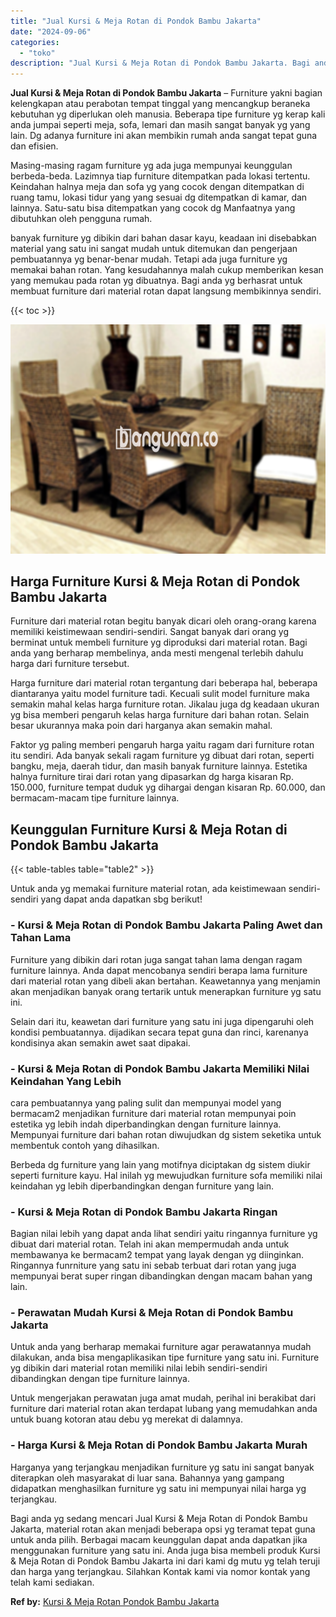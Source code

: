 ```yaml
---
title: "Jual Kursi & Meja Rotan di Pondok Bambu Jakarta"
date: "2024-09-06"
categories: 
  - "toko"
description: "Jual Kursi & Meja Rotan di Pondok Bambu Jakarta. Bagi anda yg sedang mencari Jual Kursi & Meja Rotan di Pondok Bambu Jakarta, material rotan akan menjadi beb..."
---
```


**Jual Kursi & Meja Rotan di Pondok Bambu Jakarta** – Furniture yakni bagian kelengkapan atau perabotan tempat tinggal yang mencangkup beraneka kebutuhan yg diperlukan oleh manusia. Beberapa tipe furniture yg kerap kali anda jumpai seperti meja, sofa, lemari dan masih sangat banyak yg yang lain. Dg adanya furniture ini akan membikin rumah anda sangat tepat guna dan efisien.

Masing-masing ragam furniture yg ada juga mempunyai keunggulan berbeda-beda. Lazimnya tiap furniture ditempatkan pada lokasi tertentu. Keindahan halnya meja dan sofa yg yang cocok dengan ditempatkan di ruang tamu, lokasi tidur yang yang sesuai dg ditempatkan di kamar, dan lainnya. Satu-satu bisa ditempatkan yang cocok dg Manfaatnya yang dibutuhkan oleh pengguna rumah.

banyak furniture yg dibikin dari bahan dasar kayu, keadaan ini disebabkan material yang satu ini sangat mudah untuk ditemukan dan pengerjaan pembuatannya yg benar-benar mudah. Tetapi ada juga furniture yg memakai bahan rotan. Yang kesudahannya malah cukup memberikan kesan yang memukau pada rotan yg dibuatnya. Bagi anda yg berhasrat untuk membuat furniture dari material rotan dapat langsung membikinnya sendiri.

{{< toc >}}

![Jual Kursi & Meja Rotan di Pondok Bambu Jakarta](/images/kursi-meja-rotan-murah16.png)

## Harga Furniture Kursi & Meja Rotan di Pondok Bambu Jakarta

Furniture dari material rotan begitu banyak dicari oleh orang-orang karena memiliki keistimewaan sendiri-sendiri. Sangat banyak dari orang yg berminat untuk membeli furniture yg diproduksi dari material rotan. Bagi anda yang berharap membelinya, anda mesti mengenal terlebih dahulu harga dari furniture tersebut.

Harga furniture dari material rotan tergantung dari beberapa hal, beberapa diantaranya yaitu model furniture tadi. Kecuali sulit model furniture maka semakin mahal kelas harga furniture rotan. Jikalau juga dg keadaan ukuran yg bisa memberi pengaruh kelas harga furniture dari bahan rotan. Selain besar ukurannya maka poin dari harganya akan semakin mahal.

Faktor yg paling memberi pengaruh harga yaitu ragam dari furniture rotan itu sendiri. Ada banyak sekali ragam furniture yg dibuat dari rotan, seperti bangku, meja, daerah tidur, dan masih banyak furniture lainnya. Estetika halnya furniture tirai dari rotan yang dipasarkan dg harga kisaran Rp. 150.000, furniture tempat duduk yg dihargai dengan kisaran Rp. 60.000, dan bermacam-macam tipe furniture lainnya.

## Keunggulan Furniture Kursi & Meja Rotan di Pondok Bambu Jakarta

{{< table-tables table="table2" >}}

Untuk anda yg memakai furniture material rotan, ada keistimewaan sendiri-sendiri yang dapat anda dapatkan sbg berikut!

### \- Kursi & Meja Rotan di Pondok Bambu Jakarta Paling Awet dan Tahan Lama

Furniture yang dibikin dari rotan juga sangat tahan lama dengan ragam furniture lainnya. Anda dapat mencobanya sendiri berapa lama furniture dari material rotan yang dibeli akan bertahan. Keawetannya yang menjamin akan menjadikan banyak orang tertarik untuk menerapkan furniture yg satu ini.

Selain dari itu, keawetan dari furniture yang satu ini juga dipengaruhi oleh kondisi pembuatannya. dijadikan secara tepat guna dan rinci, karenanya kondisinya akan semakin awet saat dipakai.

### \- Kursi & Meja Rotan di Pondok Bambu Jakarta Memiliki Nilai Keindahan Yang Lebih

cara pembuatannya yang paling sulit dan mempunyai model yang bermacam2 menjadikan furniture dari material rotan mempunyai poin estetika yg lebih indah diperbandingkan dengan furniture lainnya. Mempunyai furniture dari bahan rotan diwujudkan dg sistem seketika untuk membentuk contoh yang dihasilkan.

Berbeda dg furniture yang lain yang motifnya diciptakan dg sistem diukir seperti furniture kayu. Hal inilah yg mewujudkan furniture sofa memiliki nilai keindahan yg lebih diperbandingkan dengan furniture yang lain.

### \- Kursi & Meja Rotan di Pondok Bambu Jakarta Ringan

Bagian nilai lebih yang dapat anda lihat sendiri yaitu ringannya furniture yg dibuat dari material rotan. Telah ini akan mempermudah anda untuk membawanya ke bermacam2 tempat yang layak dengan yg diinginkan. Ringannya funrniture yang satu ini sebab terbuat dari rotan yang juga mempunyai berat super ringan dibandingkan dengan macam bahan yang lain.

### \- Perawatan Mudah Kursi & Meja Rotan di Pondok Bambu Jakarta

Untuk anda yang berharap memakai furniture agar perawatannya mudah dilakukan, anda bisa mengaplikasikan tipe furniture yang satu ini. Furniture yg dibikin dari material rotan memiliki nilai lebih sendiri-sendiri dibandingkan dengan tipe furniture lainnya.

Untuk mengerjakan perawatan juga amat mudah, perihal ini berakibat dari furniture dari material rotan akan terdapat lubang yang memudahkan anda untuk buang kotoran atau debu yg merekat di dalamnya.

### \- Harga Kursi & Meja Rotan di Pondok Bambu Jakarta Murah

Harganya yang terjangkau menjadikan furniture yg satu ini sangat banyak diterapkan oleh masyarakat di luar sana. Bahannya yang gampang didapatkan menghasilkan furniture yg satu ini mempunyai nilai harga yg terjangkau.

Bagi anda yg sedang mencari Jual Kursi & Meja Rotan di Pondok Bambu Jakarta, material rotan akan menjadi beberapa opsi yg teramat tepat guna untuk anda pilih. Berbagai macam keunggulan dapat anda dapatkan jika menggunakan furniture yang satu ini. Anda juga bisa membeli produk Kursi & Meja Rotan di Pondok Bambu Jakarta ini dari kami dg mutu yg telah teruji dan harga yang terjangkau. Silahkan Kontak kami via nomor kontak yang telah kami sediakan.

**Ref by:** [Kursi & Meja Rotan Pondok Bambu Jakarta](https://id.wikipedia.org/wiki/Kursi)
